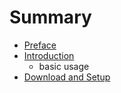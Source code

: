 # Summary

* [Preface](README.md)
* [Introduction](chapter1.md)
   * basic usage
* [Download and Setup](preface.md)

